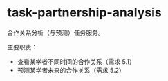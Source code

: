 # task-partnership-analysis

合作关系分析（与预测）任务服务。

主要职责：

- 查看某学者不同时间的合作关系（需求 5.1）
- 预测某学者未来的合作关系（需求 5.2）
